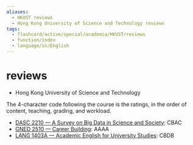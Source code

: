 ```yaml
---
aliases:
  - HKUST reviews
  - Hong Kong University of Science and Technology reviews
tags:
  - flashcard/active/special/academia/HKUST/reviews
  - function/index
  - language/in/English
---
```


# reviews

- Hong Kong University of Science and Technology

The 4-character code following the course is the ratings, in the order of content, teaching, grading, and workload.

- [DASC 2210 — A Survey on Big Data in Science and Society](DASC%202210/review.md): CBAC
- [GNED 2510 — Career Building](GNED%202510/review.md): AAAA
- [LANG 1403A — Academic English for University Studies](LANG%201403A/review.md): CBDB
